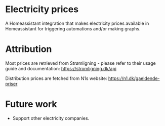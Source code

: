 # Electricity prices

A Homeassistant integration that makes electricity prices available in Homeassistant for triggering automations and/or making graphs.

# Attribution

Most prices are retrieved from Strømligning - please refer to their usage guide and documentation: https://stromligning.dk/api

Distribution prices are fetched from N1s website: https://n1.dk/gaeldende-priser

# Future work

- Support other electricity companies.
